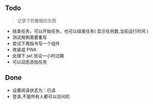 ## Todo
> 记录下将要做的东西

* 结束任务，可以开始任务，也可以结束任务( 显示任务数,当前运行时间 )
* 测试用例需要重写
* 尝试下用指令写一个组件
* 改装成 PWA 
* 处理下 jwt 验证一小时过期
* 可以动态添加任务


## Done
* 设置阅读状态为：已读
* 登录,不是所有人都可以访问的